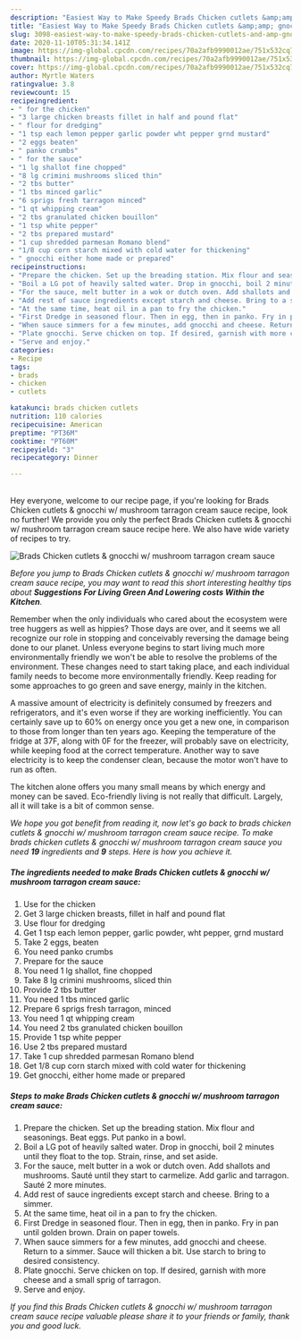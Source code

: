 ```yaml
---
description: "Easiest Way to Make Speedy Brads Chicken cutlets &amp;amp; gnocchi w/ mushroom tarragon cream sauce"
title: "Easiest Way to Make Speedy Brads Chicken cutlets &amp;amp; gnocchi w/ mushroom tarragon cream sauce"
slug: 3098-easiest-way-to-make-speedy-brads-chicken-cutlets-and-amp-gnocchi-w-mushroom-tarragon-cream-sauce
date: 2020-11-10T05:31:34.141Z
image: https://img-global.cpcdn.com/recipes/70a2afb9990012ae/751x532cq70/brads-chicken-cutlets-gnocchi-w-mushroom-tarragon-cream-sauce-recipe-main-photo.jpg
thumbnail: https://img-global.cpcdn.com/recipes/70a2afb9990012ae/751x532cq70/brads-chicken-cutlets-gnocchi-w-mushroom-tarragon-cream-sauce-recipe-main-photo.jpg
cover: https://img-global.cpcdn.com/recipes/70a2afb9990012ae/751x532cq70/brads-chicken-cutlets-gnocchi-w-mushroom-tarragon-cream-sauce-recipe-main-photo.jpg
author: Myrtle Waters
ratingvalue: 3.8
reviewcount: 15
recipeingredient:
- " for the chicken"
- "3 large chicken breasts fillet in half and pound flat"
- " flour for dredging"
- "1 tsp each lemon pepper garlic powder wht pepper grnd mustard"
- "2 eggs beaten"
- " panko crumbs"
- " for the sauce"
- "1 lg shallot fine chopped"
- "8 lg crimini mushrooms sliced thin"
- "2 tbs butter"
- "1 tbs minced garlic"
- "6 sprigs fresh tarragon minced"
- "1 qt whipping cream"
- "2 tbs granulated chicken bouillon"
- "1 tsp white pepper"
- "2 tbs prepared mustard"
- "1 cup shredded parmesan Romano blend"
- "1/8 cup corn starch mixed with cold water for thickening"
- " gnocchi either home made or prepared"
recipeinstructions:
- "Prepare the chicken. Set up the breading station. Mix flour and seasonings. Beat eggs. Put panko in a bowl."
- "Boil a LG pot of heavily salted water. Drop in gnocchi, boil 2 minutes until they float to the top. Strain, rinse, and set aside."
- "For the sauce, melt butter in a wok or dutch oven. Add shallots and mushrooms. Sauté until they start to carmelize. Add garlic and tarragon. Sauté 2 more minutes."
- "Add rest of sauce ingredients except starch and cheese. Bring to a simmer."
- "At the same time, heat oil in a pan to fry the chicken."
- "First Dredge in seasoned flour. Then in egg, then in panko. Fry in pan until golden brown. Drain on paper towels."
- "When sauce simmers for a few minutes, add gnocchi and cheese. Return to a simmer. Sauce will thicken a bit. Use starch to bring to desired consistency."
- "Plate gnocchi. Serve chicken on top. If desired, garnish with more cheese and a small sprig of tarragon."
- "Serve and enjoy."
categories:
- Recipe
tags:
- brads
- chicken
- cutlets

katakunci: brads chicken cutlets 
nutrition: 110 calories
recipecuisine: American
preptime: "PT36M"
cooktime: "PT60M"
recipeyield: "3"
recipecategory: Dinner

---
```

<br>
Hey everyone, welcome to our recipe page, if you're looking for Brads Chicken cutlets &amp; gnocchi w/ mushroom tarragon cream sauce recipe, look no further! We provide you only the perfect Brads Chicken cutlets &amp; gnocchi w/ mushroom tarragon cream sauce recipe here. We also have wide variety of recipes to try.
<br>


![Brads Chicken cutlets &amp; gnocchi w/ mushroom tarragon cream sauce](https://img-global.cpcdn.com/recipes/70a2afb9990012ae/751x532cq70/brads-chicken-cutlets-gnocchi-w-mushroom-tarragon-cream-sauce-recipe-main-photo.jpg)

<i>Before you jump to Brads Chicken cutlets &amp; gnocchi w/ mushroom tarragon cream sauce recipe, you may want to read this short interesting healthy tips about 
<strong>Suggestions For Living Green And Lowering costs Within the Kitchen</strong>.</i>
</br>

Remember when the only individuals who cared about the ecosystem were tree huggers as well as hippies? Those days are over, and it seems we all recognize our role in stopping and conceivably reversing the damage being done to our planet. Unless everyone begins to start living much more environmentally friendly we won't be able to resolve the problems of the environment. These changes need to start taking place, and each individual family needs to become more environmentally friendly. Keep reading for some approaches to go green and save energy, mainly in the kitchen.

A massive amount of electricity is definitely consumed by freezers and refrigerators, and it's even worse if they are working inefficiently. You can certainly save up to 60% on energy once you get a new one, in comparison to those from longer than ten years ago. Keeping the temperature of the fridge at 37F, along with 0F for the freezer, will probably save on electricity, while keeping food at the correct temperature. Another way to save electricity is to keep the condenser clean, because the motor won't have to run as often.

The kitchen alone offers you many small means by which energy and money can be saved. Eco-friendly living is not really that difficult. Largely, all it will take is a bit of common sense.


<i>We hope you got benefit from reading it, now let's go back to brads chicken cutlets &amp; gnocchi w/ mushroom tarragon cream sauce recipe. To make brads chicken cutlets &amp; gnocchi w/ mushroom tarragon cream sauce you need <strong>19</strong> ingredients and <strong>9</strong> steps. Here is how you achieve it.
</i>

##### The ingredients needed to make Brads Chicken cutlets &amp; gnocchi w/ mushroom tarragon cream sauce:

1. Use  for the chicken
1. Get 3 large chicken breasts, fillet in half and pound flat
1. Use  flour for dredging
1. Get 1 tsp each lemon pepper, garlic powder, wht pepper, grnd mustard
1. Take 2 eggs, beaten
1. You need  panko crumbs
1. Prepare  for the sauce
1. You need 1 lg shallot, fine chopped
1. Take 8 lg crimini mushrooms, sliced thin
1. Provide 2 tbs butter
1. You need 1 tbs minced garlic
1. Prepare 6 sprigs fresh tarragon, minced
1. You need 1 qt whipping cream
1. You need 2 tbs granulated chicken bouillon
1. Provide 1 tsp white pepper
1. Use 2 tbs prepared mustard
1. Take 1 cup shredded parmesan Romano blend
1. Get 1/8 cup corn starch mixed with cold water for thickening
1. Get  gnocchi, either home made or prepared


##### Steps to make Brads Chicken cutlets &amp; gnocchi w/ mushroom tarragon cream sauce:

1. Prepare the chicken. Set up the breading station. Mix flour and seasonings. Beat eggs. Put panko in a bowl.
1. Boil a LG pot of heavily salted water. Drop in gnocchi, boil 2 minutes until they float to the top. Strain, rinse, and set aside.
1. For the sauce, melt butter in a wok or dutch oven. Add shallots and mushrooms. Sauté until they start to carmelize. Add garlic and tarragon. Sauté 2 more minutes.
1. Add rest of sauce ingredients except starch and cheese. Bring to a simmer.
1. At the same time, heat oil in a pan to fry the chicken.
1. First Dredge in seasoned flour. Then in egg, then in panko. Fry in pan until golden brown. Drain on paper towels.
1. When sauce simmers for a few minutes, add gnocchi and cheese. Return to a simmer. Sauce will thicken a bit. Use starch to bring to desired consistency.
1. Plate gnocchi. Serve chicken on top. If desired, garnish with more cheese and a small sprig of tarragon.
1. Serve and enjoy.


<i>If you find this Brads Chicken cutlets &amp; gnocchi w/ mushroom tarragon cream sauce recipe valuable please share it to your friends or family, thank you and good luck.</i>
